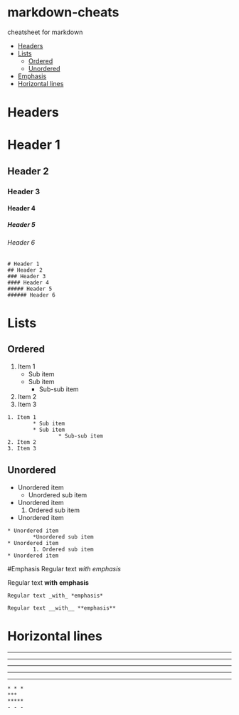 # markdown-cheats
cheatsheet for markdown

+ [Headers](#headers)
+ [Lists](#lists)
	+ [Ordered](#ordered)
	+ [Unordered](#unordered)
+ [Emphasis](#emphasis)
+ [Horizontal lines](#horizontal-lines)

# Headers
# Header 1
## Header 2
### Header 3
#### Header 4
##### Header 5
###### Header 6
```
# Header 1
## Header 2
### Header 3
#### Header 4
##### Header 5
###### Header 6
```

# Lists
## Ordered
1. Item 1
	* Sub item
	* Sub item
		* Sub-sub item
2. Item 2
3. Item 3
```
1. Item 1
        * Sub item
        * Sub item
                * Sub-sub item
2. Item 2
3. Item 3
```
## Unordered
* Unordered item
	* Unordered sub item
* Unordered item
	1. Ordered sub item
* Unordered item
```
* Unordered item
        *Unordered sub item
* Unordered item
        1. Ordered sub item
* Unordered item

```

#Emphasis
Regular text _with_ *emphasis*

Regular text __with__ **emphasis**
```
Regular text _with_ *emphasis*

Regular text __with__ **emphasis**
```

# Horizontal lines
* * *
***
*****
- - -
---------------
```
* * *
***
*****
- - -
```
